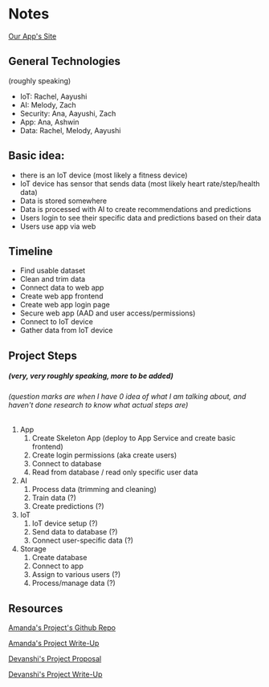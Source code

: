 # Notes 
[Our App's Site](https://t20-app.azurewebsites.net/)

## General Technologies
(roughly speaking)
- IoT: Rachel, Aayushi
- AI: Melody, Zach
- Security: Ana, Aayushi, Zach
- App: Ana, Ashwin
- Data: Rachel, Melody, Aayushi

## Basic idea:
- there is an IoT device (most likely a fitness device)
- IoT device has sensor that sends data (most likely heart rate/step/health data)
- Data is stored somewhere
- Data is processed with AI to create recommendations and predictions
- Users login to see their specific data and predictions based on their data
- Users use app via web

## Timeline
- Find usable dataset
- Clean and trim data
- Connect data to web app
- Create web app frontend
- Create web app login page
- Secure web app (AAD and user access/permissions)
- Connect to IoT device 
- Gather data from IoT device 

## Project Steps
##### (very, very roughly speaking, more to be added)
###### (question marks are when I have 0 idea of what I am talking about, and haven't done research to know what actual steps are)
1. App
    1. Create Skeleton App (deploy to App Service and create basic frontend)
    2. Create login permissions (aka create users)
    3. Connect to database
    4. Read from database / read only specific user data
2. AI
    1. Process data (trimming and cleaning)
    2. Train data (?)
    3. Create predictions (?)
3. IoT
    1. IoT device setup (?)
    2. Send data to database (?)
    3. Connect user-specific data (?)
4. Storage
    1. Create database
    2. Connect to app
    3. Assign to various users (?)
    4. Process/manage data (?)

## Resources
[Amanda's Project's Github Repo](https://github.com/wongamanda/image-captioning)

[Amanda's Project Write-Up](https://towardsdatascience.com/building-a-deep-learning-image-captioning-model-on-azure-b14ce4682fbf)

[Devanshi's Project Proposal](https://microsoft-my.sharepoint.com/:w:/p/dthakar/EeFrZf0ZpdlBlt4MBYVc_1gBspeGARu8fmS8PoOIv08JoA)

[Devanshi's Project Write-Up](https://devanshithakar.medium.com/create-your-own-vehicle-recognition-system-with-azure-custom-vision-7d3ad14fd43)